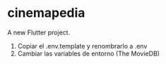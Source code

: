# cinemapedia

A new Flutter project.

1. Copiar el .env.template y renombrarlo a .env
1. Cambiar las variables de entorno (The MovieDB)
